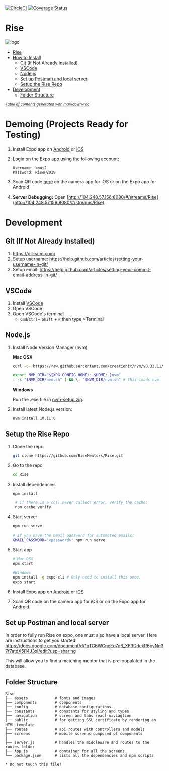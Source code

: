 [![CircleCI](https://circleci.com/gh/RiseCareerAcademy/Rise/tree/master.svg?style=svg)](https://circleci.com/gh/RiseMentors/Rise/tree/master)
[![Coverage Status](https://coveralls.io/repos/github/RiseCareerAcademy/Rise/badge.svg?branch=master&service=github)](https://coveralls.io/github/RiseCareerAcademy/Rise?branch=master)
# Rise
![logo](http://risecareer.org/images/logo.png)
- [Rise](#rise)
- [How to Install](#how-to-install)
  * [Git (If Not Already Installed)](#git--if-not-already-installed-)
  * [VSCode](#vscode)
  * [Node.js](#nodejs)
  * [Set up Postman and local server](#set-up-postman-and-local-server)
  * [Setup the Rise Repo](#setup-the-rise-repo)
- [Development](#development)
  * [Folder Structure](#folder-structure)

<small><i><a href='http://ecotrust-canada.github.io/markdown-toc/'>Table of contents generated with markdown-toc</a></i></small>

# Demoing (Projects Ready for Testing)

1. Install Expo app on [Android](https://play.google.com/store/apps/details?id=host.exp.exponent&hl=en_US) or [iOS](https://itunes.apple.com/us/app/expo-client/id982107779?mt=8)

2. Login on the Expo app using the following account:
    ```
    Username: kmui2
    Password: Rise@2018
    ```
2. Scan QR code [here](https://expo.io/@kmui2/Rise) on the camera app for iOS or on the Expo app for Android

3. **Server Debugging:** Open [http://104.248.57.156:8080/#/streams/Rise](http://104.248.57.156:8080/#/streams/Rise).

# Development

## Git (If Not Already Installed)
1. https://git-scm.com/
2. Setup username: https://help.github.com/articles/setting-your-username-in-git/ 
3. Setup email: https://help.github.com/articles/setting-your-commit-email-address-in-git/ 

## VSCode
1. Install [VSCode](https://code.visualstudio.com/)
2. Open VSCode
3. Open VSCode's terminal
    - `Cmd`/`Ctrl`+ `Shift` + `P` then type >Terminal
## Node.js
1. Install Node Version Manager (nvm) 

    **Mac OSX**
    ```bash
    curl -o- https://raw.githubusercontent.com/creationix/nvm/v0.33.11/install.sh | bash

    export NVM_DIR="${XDG_CONFIG_HOME/:-$HOME/.}nvm"
    [ -s "$NVM_DIR/nvm.sh" ] && \. "$NVM_DIR/nvm.sh" # This loads nvm
    ```
    **Windows**

    Run the .exe file in [nvm-setup.zip](https://github.com/coreybutler/nvm-windows/releases/download/1.1.7/nvm-setup.zip).

2. Install latest Node.js version:
    ```bash
    nvm install 10.11.0 
    ```

## Setup the Rise Repo
1. Clone the repo
    ```bash
    git clone https://github.com/RiseMentors/Rise.git
    ```

2. Go to the repo
    ```bash
    cd Rise
    ```

3. Install dependencies
    ```bash
    npm install

     # if there is a cb() never called! error, verify the cache:
     npm cache verify
    ```

4. Start server
    ```bash
    npm run serve

    # If you have the Gmail password for automated emails:
    GMAIL_PASSWORD="<password>" npm run serve
    ```

5. Start app

    ```bash
    # Mac OSX
    npm start 

    #Windows
    npm install -g expo-cli # Only need to install this once.
    expo start 
    ```
6. Install Expo app on [Android](https://play.google.com/store/apps/details?id=host.exp.exponent&hl=en_US) or [iOS](https://itunes.apple.com/us/app/expo-client/id982107779?mt=8)


7. Scan QR code on the camera app for iOS or on the Expo app for Android.

## Set up Postman and local server

In order to fully run Rise on expo, one must also have a local server. Here are instructions to get you started:
https://docs.google.com/document/d/1qTC6WCncEo7d6_XF3DdekR6pyNq37f7atdX5i14J3xI/edit?usp=sharing

This will allow you to find a matching mentor that is pre-populated in the database.

## Folder Structure

```
Rise
├── assets            # fonts and images
├── components        # components
├── config            # database configurations
├── constants         # constants for styling and types
├── navigation        # screen and tabs react-naviagtion
├── public            # for getting SSL certificate by rendering an HTML template
├── routes            # api routes with controllers and models
├── screens           # mobile screens composed of components
|
├── server.js         # handles the middleware and routes to the routes folder
├── App.js            # container for all the screens
└── package.json      # lists all the dependencies and npm scripts

* Do not touch this file!
```
